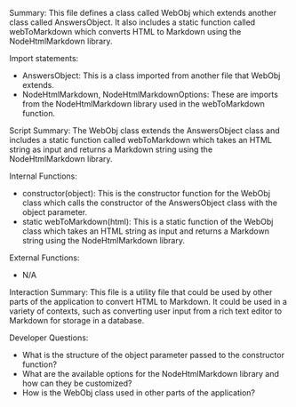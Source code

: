 Summary:
This file defines a class called WebObj which extends another class called AnswersObject. It also includes a static function called webToMarkdown which converts HTML to Markdown using the NodeHtmlMarkdown library.

Import statements:
- AnswersObject: This is a class imported from another file that WebObj extends.
- NodeHtmlMarkdown, NodeHtmlMarkdownOptions: These are imports from the NodeHtmlMarkdown library used in the webToMarkdown function.

Script Summary:
The WebObj class extends the AnswersObject class and includes a static function called webToMarkdown which takes an HTML string as input and returns a Markdown string using the NodeHtmlMarkdown library.

Internal Functions:
- constructor(object): This is the constructor function for the WebObj class which calls the constructor of the AnswersObject class with the object parameter.
- static webToMarkdown(html): This is a static function of the WebObj class which takes an HTML string as input and returns a Markdown string using the NodeHtmlMarkdown library.

External Functions:
- N/A

Interaction Summary:
This file is a utility file that could be used by other parts of the application to convert HTML to Markdown. It could be used in a variety of contexts, such as converting user input from a rich text editor to Markdown for storage in a database.

Developer Questions:
- What is the structure of the object parameter passed to the constructor function?
- What are the available options for the NodeHtmlMarkdown library and how can they be customized?
- How is the WebObj class used in other parts of the application?